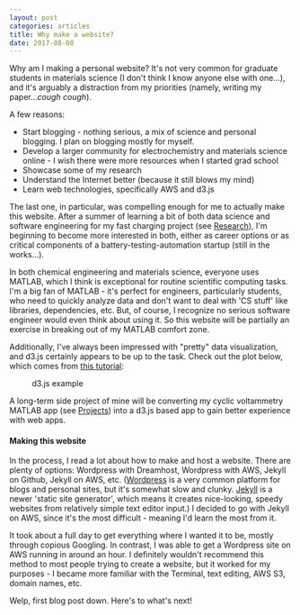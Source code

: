 ```yaml
---
layout: post
categories: articles
title: Why make a website?
date: 2017-08-08
---
```

Why am I making a personal website? It's not very common for graduate students
in materials science (I don't think I know anyone else with one...), and it's
arguably a distraction from my priorities (namely, writing my paper...*cough cough*).

A few reasons:
* Start blogging - nothing serious, a mix of science and personal blogging. I
plan on blogging mostly for myself.
* Develop a larger community for electrochemistry and materials science online -
I wish there were more resources when I started grad school
* Showcase some of my research
* Understand the Internet better (because it still blows my mind)
* Learn web technologies, specifically AWS and d3.js

The last one, in particular, was compelling enough for me to actually make this website.
After a summer of learning a bit of both data science and software engineering
for my fast charging project (see [Research](http://www.petermattia.com/research)),
I'm beginning to become more interested in both, either as career options
or as critical components of a battery-testing-automation startup
(still in the works...).

In both chemical engineering and materials science, everyone uses MATLAB,
which I think is exceptional for routine scientific computing tasks.
I'm a big fan of MATLAB - it's perfect for engineers, particularly
students, who need to quickly analyze data and don't want to deal with
'CS stuff' like libraries, dependencies, etc.
But, of course, I recognize no serious software engineer would even think about
using it.
So this website will be partially an exercise in breaking out of my MATLAB
comfort zone.

Additionally, I've always been impressed with "pretty" data visualization,
and d3.js certainly appears to be up to the task. Check out the plot below,
which comes from [this tutorial](http://www.mattshwery.com/d3-js):

<figure class="final">
  <figcaption>d3.js example</figcaption>
</figure>

A long-term side project of mine will be converting my cyclic voltammetry
MATLAB app (see [Projects](http://www.petermattia.com/projects))
into a d3.js based app to gain better experience with web apps.

#### Making this website

In the process, I read a lot about how to make and host a website. There are plenty of options:
Wordpress with Dreamhost, Wordpress with AWS, Jekyll on Github, Jekyll on AWS, etc.
([Wordpress](http://www.wordpress.com) is a very common platform for blogs and personal sites, but it's
somewhat slow and clunky. [Jekyll](https://jekyllrb.com) is a newer 'static site generator',
which means it creates nice-looking, speedy websites from relatively simple text editor input.)
I decided to go with Jekyll on AWS, since it's the most difficult - meaning I'd
learn the most from it.

It took about a full day to get everything where I wanted it to be,
mostly through copious Googling.
In contrast, I was able to get a Wordpress site on AWS running in around an hour.
I definitely wouldn't recommend this method to most people trying to create a
website, but it worked for my purposes - I became more familiar with the
Terminal, text editing, AWS S3, domain names, etc.

Welp, first blog post down. Here's to what's next!

<style>
  svg {
    font: 10px sans-serif;
  }

  .foreground {
    fill: #2D6A99;
  }

  .background {
    fill: #eee;
  }
</style>
<script src="http://d3js.org/d3.v3.min.js" charset="utf-8"></script>
<script type="text/javascript">

  var n = 10,
      random = function() { return Math.floor(Math.random() * 100); },
      data = d3.range(n).map(random);

  var barChart = {
    init: function(el) {
      this.height = 80;
      this.width = 220;
      this.padding = 12;
      barWidth = Math.floor((this.width - (this.padding * (data.length - 1))) / data.length);
      barHeight = this.height;

      this.svg = d3.select(el).insert('svg', ':first-child')
        .attr('width', this.width)
        .attr("height", this.height);

      this.draw();
    },

    draw: function() {
      var self = this;

      this.meters = this.svg
        .append("g")
          .attr("class", "meter")
          .selectAll("rect")
            .data(data)
            .enter()
            .append('g')
              .attr("class", "bar");

      this.drawBar().attr("class", "background").attr("y", 0).attr("height", barHeight);
      this.drawBar().attr("class", "foreground").attr("y", barHeight).attr("height", 0);

      setInterval(function() {
        data = d3.range(n).map(random);
        self.update();
      }, 2000);
    },

    update: function () {
        var self = this;
        d3.selectAll("rect.foreground").each(self.animate);
    },

    animate: function (d, i) {
      var total = data[i];
      var bar = d3.select(this);
      if (barHeight - total != bar.attr("y")) {
        bar.transition().duration(1500).attr("height", total).attr("y", barHeight - total);
      }
    },

    drawBar: function () {
      var self = this;

      return this.meters.append("rect")
        .attr("x", function (d, i) {
          return i * (barWidth + self.padding);
        })
        .attr("width", barWidth);
    }
  }

  barChart.init('figure.final');
</script>
